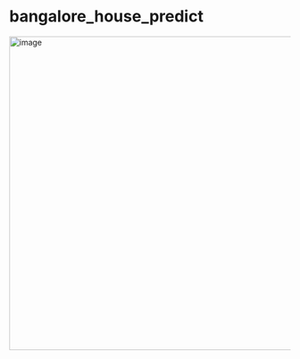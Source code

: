 # bangalore_house_predict
<img width="562" alt="image" src="https://github.com/johnPa02/bangalore_house_predict/assets/106880640/e3d3cec1-9d0c-4bcc-b866-0f32c7d3a808">
